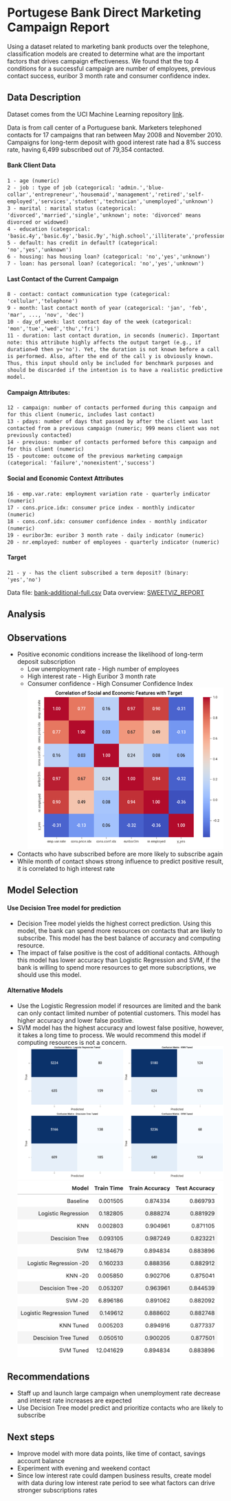 # Portugese Bank Direct Marketing Campaign Report
Using a dataset related to marketing bank products over the telephone, classification models are created to determine what are the important factors that drives campaign effectiveness. We found that the top 4 conditions for a successful campaign are number of employees, previous contact success, euribor 3 month rate and consumer confidence index.

## Data Description
Dataset comes from the UCI Machine Learning repository [link](https://archive.ics.uci.edu/dataset/222/bank+marketing).

Data is from call center of a Portuguese bank. Marketers telephoned contacts for 17 campaigns that ran between May 2008 and November 2010. Campaigns for long-term deposit with good interest rate had a 8% success rate, having 6,499 subscribed out of 79,354 contacted.

#### Bank Client Data
```
1 - age (numeric)
2 - job : type of job (categorical: 'admin.','blue-collar','entrepreneur','housemaid','management','retired','self-employed','services','student','technician','unemployed','unknown')
3 - marital : marital status (categorical: 'divorced','married','single','unknown'; note: 'divorced' means divorced or widowed)
4 - education (categorical: 'basic.4y','basic.6y','basic.9y','high.school','illiterate','professional.course','university.degree','unknown')
5 - default: has credit in default? (categorical: 'no','yes','unknown')
6 - housing: has housing loan? (categorical: 'no','yes','unknown')
7 - loan: has personal loan? (categorical: 'no','yes','unknown')
```
#### Last Contact of the Current Campaign
```
8 - contact: contact communication type (categorical: 'cellular','telephone')
9 - month: last contact month of year (categorical: 'jan', 'feb', 'mar', ..., 'nov', 'dec')
10 - day_of_week: last contact day of the week (categorical: 'mon','tue','wed','thu','fri')
11 - duration: last contact duration, in seconds (numeric). Important note: this attribute highly affects the output target (e.g., if duration=0 then y='no'). Yet, the duration is not known before a call is performed. Also, after the end of the call y is obviously known. Thus, this input should only be included for benchmark purposes and should be discarded if the intention is to have a realistic predictive model.
```
#### Campaign Attributes:
```
12 - campaign: number of contacts performed during this campaign and for this client (numeric, includes last contact)
13 - pdays: number of days that passed by after the client was last contacted from a previous campaign (numeric; 999 means client was not previously contacted)
14 - previous: number of contacts performed before this campaign and for this client (numeric)
15 - poutcome: outcome of the previous marketing campaign (categorical: 'failure','nonexistent','success')
```
#### Social and Economic Context Attributes
```
16 - emp.var.rate: employment variation rate - quarterly indicator (numeric)
17 - cons.price.idx: consumer price index - monthly indicator (numeric)
18 - cons.conf.idx: consumer confidence index - monthly indicator (numeric)
19 - euribor3m: euribor 3 month rate - daily indicator (numeric)
20 - nr.employed: number of employees - quarterly indicator (numeric)
```
#### Target
```
21 - y - has the client subscribed a term deposit? (binary: 'yes','no')
```
Data file: [bank-additional-full.csv](data/bank-additional-full.csv)
Data overview: [SWEETVIZ_REPORT](SWEETVIZ_REPORT.html)

## Analysis
## Observations
* Positive economic conditions increase the likelihood of long-term deposit subscription
  * Low unemployment rate - High number of employees
  * High interest rate - High Euribor 3 month rate
  * Consumer confidence - High Consumer Confidence Index
    ![](./images/economic-indicator-correlation.png)
* Contacts who have subscribed before are more likely to subscribe again
* While month of contact shows strong influence to predict positive result, it is correlated to high interest rate

## Model Selection
#### Use Decision Tree model for prediction
* Decision Tree model yields the highest correct prediction.  Using this model, the bank can spend more resources on contacts that are likely to subscribe.  This model has the best balance of accuracy and computing resource.
* The impact of false positive is the cost of additional contacts.  Although this model has lower accuracy than Logistic Regression and SVM, if the bank is willing to spend more resources to get more subscriptions, we should use this model.  
#### Alternative Models
* Use the Logistic Regression model if resources are limited and the bank can only contact limited number of potential customers.  This model has higher accuracy and lower false positive.
* SVM model has the highest accuracy and lowest false positive, however, it takes a long time to process.  We would recommend this model if computing resources is not a concern.
![](./images/confusion-matrix-tuned.png)
![](./images/model-comparison.png)

## Recommendations
* Staff up and launch large campaign when unemployment rate decrease and interest rate increases are expected
* Use Decision Tree model predict and prioritize contacts who are likely to subscribe

## Next steps
* Improve model with more data points, like time of contact, savings account balance
* Experiment with evening and weekend contact
* Since low interest rate could dampen business results, create model with data during low interest rate period to see what factors can drive stronger subscriptions rates
